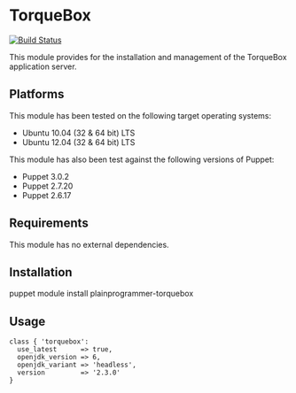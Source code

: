 TorqueBox
=========

[![Build Status](https://travis-ci.org/plainprogrammer/puppet-torquebox.png)](https://travis-ci.org/plainprogrammer/puppet-torquebox)

This module provides for the installation and management of the TorqueBox application server.

Platforms
---------

This module has been tested on the following target operating systems:

* Ubuntu 10.04 (32 & 64 bit) LTS
* Ubuntu 12.04 (32 & 64 bit) LTS

This module has also been test against the following versions of Puppet:

* Puppet 3.0.2
* Puppet 2.7.20
* Puppet 2.6.17

Requirements
------------

This module has no external dependencies.

Installation
------------

puppet module install plainprogrammer-torquebox

Usage
-----

    class { 'torquebox':
      use_latest      => true,
      openjdk_version => 6,
      openjdk_variant => 'headless',
      version         => '2.3.0'
    }
